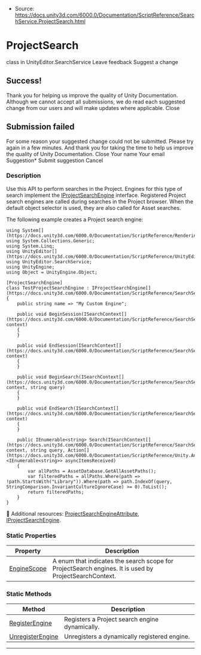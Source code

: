 * Source: https://docs.unity3d.com/6000.0/Documentation/ScriptReference/SearchService.ProjectSearch.html

# ProjectSearch
class in UnityEditor.SearchService
Leave feedback
Suggest a change
## Success!
Thank you for helping us improve the quality of Unity Documentation. Although we cannot accept all submissions, we do read each suggested change from our users and will make updates where applicable.
Close
## Submission failed
For some reason your suggested change could not be submitted. Please <a>try again</a> in a few minutes. And thank you for taking the time to help us improve the quality of Unity Documentation.
Close
Your name Your email Suggestion* Submit suggestion
Cancel
### Description
Use this API to perform searches in the Project. Engines for this type of search implement the [IProjectSearchEngine](https://docs.unity3d.com/6000.0/Documentation/ScriptReference/SearchService.IProjectSearchEngine.html) interface.
Registered Project search engines are called during searches in the Project browser. When the default object selector is used, they are also called for Asset searches.  
  
The following example creates a Project search engine:
```
using System[](https://docs.unity3d.com/6000.0/Documentation/ScriptReference/Rendering.VirtualTexturing.System.html);
using System.Collections.Generic;
using System.Linq;
using UnityEditor[](https://docs.unity3d.com/6000.0/Documentation/ScriptReference/UnityEditor.html);
using UnityEditor.SearchService;
using UnityEngine;
using Object = UnityEngine.Object;  
  
[ProjectSearchEngine]
class TestProjectSearchEngine : IProjectSearchEngine[](https://docs.unity3d.com/6000.0/Documentation/ScriptReference/SearchService.IProjectSearchEngine.html)
{
    public string name => "My Custom Engine";  
  
    public void BeginSession(ISearchContext[](https://docs.unity3d.com/6000.0/Documentation/ScriptReference/SearchService.ISearchContext.html) context)
    {
    }  
  
    public void EndSession(ISearchContext[](https://docs.unity3d.com/6000.0/Documentation/ScriptReference/SearchService.ISearchContext.html) context)
    {
    }  
  
    public void BeginSearch(ISearchContext[](https://docs.unity3d.com/6000.0/Documentation/ScriptReference/SearchService.ISearchContext.html) context, string query)
    {
    }  
  
    public void EndSearch(ISearchContext[](https://docs.unity3d.com/6000.0/Documentation/ScriptReference/SearchService.ISearchContext.html) context)
    {
    }  
  
    public IEnumerable<string> Search(ISearchContext[](https://docs.unity3d.com/6000.0/Documentation/ScriptReference/SearchService.ISearchContext.html) context, string query, Action[](https://docs.unity3d.com/6000.0/Documentation/ScriptReference/Unity.Android.Gradle.Manifest.Action.html)<IEnumerable<string>> asyncItemsReceived)
    {
        var allPaths = AssetDatabase.GetAllAssetPaths();
        var filteredPaths = allPaths.Where(path => !path.StartsWith("Library")).Where(path => path.IndexOf(query, StringComparison.InvariantCultureIgnoreCase) >= 0).ToList();
        return filteredPaths;
    }
}

```

Additional resources: [ProjectSearchEngineAttribute](https://docs.unity3d.com/6000.0/Documentation/ScriptReference/SearchService.ProjectSearchEngineAttribute.html), [IProjectSearchEngine](https://docs.unity3d.com/6000.0/Documentation/ScriptReference/SearchService.IProjectSearchEngine.html).
### Static Properties
Property | Description  
---|---  
[EngineScope](https://docs.unity3d.com/6000.0/Documentation/ScriptReference/SearchService.ProjectSearch.EngineScope.html) | A enum that indicates the search scope for ProjectSearch engines. It is used by ProjectSearchContext.  
### Static Methods
Method | Description  
---|---  
[RegisterEngine](https://docs.unity3d.com/6000.0/Documentation/ScriptReference/SearchService.ProjectSearch.RegisterEngine.html) | Registers a Project search engine dynamically.  
[UnregisterEngine](https://docs.unity3d.com/6000.0/Documentation/ScriptReference/SearchService.ProjectSearch.UnregisterEngine.html) | Unregisters a dynamically registered engine.  
* * *
